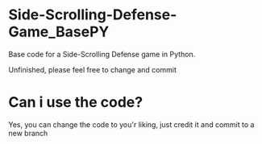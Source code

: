 # Side-Scrolling-Defense-Game_BasePY
Base code for a Side-Scrolling Defense game in Python.

Unfinished, please feel free to change and commit

# Can i use the code?
Yes, you can change the code to you'r liking, just credit it and commit to a new branch
